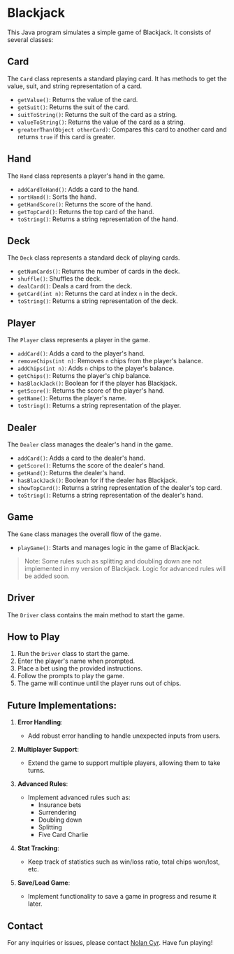 # Blackjack

This Java program simulates a simple game of Blackjack. It consists of several classes:

## Card

The `Card` class represents a standard playing card. It has methods to get the value, suit, and string representation of a card.

- `getValue()`: Returns the value of the card.
- `getSuit()`: Returns the suit of the card.
- `suitToString()`: Returns the suit of the card as a string.
- `valueToString()`: Returns the value of the card as a string.
- `greaterThan(Object otherCard)`: Compares this card to another card and returns `true` if this card is greater.

## Hand

The `Hand` class represents a player's hand in the game.

- `addCardToHand()`: Adds a card to the hand.
- `sortHand()`: Sorts the hand.
- `getHandScore()`: Returns the score of the hand.
- `getTopCard()`: Returns the top card of the hand.
- `toString()`: Returns a string representation of the hand.

## Deck

The `Deck` class represents a standard deck of playing cards.

- `getNumCards()`: Returns the number of cards in the deck.
- `shuffle()`: Shuffles the deck.
- `dealCard()`: Deals a card from the deck.
- `getCard(int n)`: Returns the card at index `n` in the deck.
- `toString()`: Returns a string representation of the deck.

## Player

The `Player` class represents a player in the game.

- `addCard()`: Adds a card to the player's hand.
- `removeChips(int n)`: Removes `n` chips from the player's balance.
- `addChips(int n)`: Adds `n` chips to the player's balance.
- `getChips()`: Returns the player's chip balance.
- `hasBlackJack()`: Boolean for if the player has Blackjack.
- `getScore()`: Returns the score of the player's hand.
- `getName()`: Returns the player's name.
- `toString()`: Returns a string representation of the player.

## Dealer

The `Dealer` class manages the dealer's hand in the game.

- `addCard()`: Adds a card to the dealer's hand.
- `getScore()`: Returns the score of the dealer's hand.
- `getHand()`: Returns the dealer's hand.
- `hasBlackJack()`: Boolean for if the dealer has Blackjack.
- `showTopCard()`: Returns a string representation of the dealer's top card.
- `toString()`: Returns a string representation of the dealer's hand.

## Game

The `Game` class manages the overall flow of the game.

- `playGame()`: Starts and manages logic in the game of Blackjack.
> Note: Some rules such as splitting and doubling down are not implemented in my version of Blackjack. Logic for advanced rules will be added soon.

## Driver

The `Driver` class contains the main method to start the game.

## How to Play

1. Run the `Driver` class to start the game.
2. Enter the player's name when prompted.
3. Place a bet using the provided instructions.
4. Follow the prompts to play the game.
5. The game will continue until the player runs out of chips.

## Future Implementations:

1. **Error Handling**:
   - Add robust error handling to handle unexpected inputs from users.

2. **Multiplayer Support**:
   - Extend the game to support multiple players, allowing them to take turns.

3. **Advanced Rules**:
   - Implement advanced rules such as:
     - Insurance bets
     - Surrendering
     - Doubling down
     - Splitting
     - Five Card Charlie

4. **Stat Tracking**:
   - Keep track of statistics such as win/loss ratio, total chips won/lost, etc.

5. **Save/Load Game**:
   - Implement functionality to save a game in progress and resume it later.

## Contact

For any inquiries or issues, please contact [Nolan Cyr](mailto:nolangcyr@gmail.com). Have fun playing!
